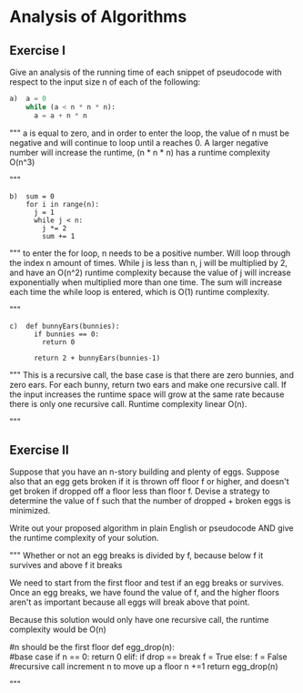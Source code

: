 # Analysis of Algorithms

## Exercise I

Give an analysis of the running time of each snippet of
pseudocode with respect to the input size n of each of the following:

```python
a)  a = 0
    while (a < n * n * n):
      a = a + n * n
```
"""
a is equal to zero, and in order to enter the loop, the value of n must be negative 
and will continue to loop until a reaches 0. 
A larger negative number will increase the runtime,
(n * n * n) has a runtime complexity O(n^3)

"""

```
b)  sum = 0
    for i in range(n):
      j = 1
      while j < n:
        j *= 2
        sum += 1
```
"""
to enter the for loop, n needs to be a positive number. Will loop through the 
index n amount of times. While j is less than n, j will be multiplied by 2, and have an O(n^2)
runtime complexity because the value of j will increase exponentially when multiplied more than
one time. The sum will increase each time the while loop is entered, which is O(1) runtime complexity. 

"""

```
c)  def bunnyEars(bunnies):
      if bunnies == 0:
        return 0

      return 2 + bunnyEars(bunnies-1)
```
"""
This is a recursive call, the base case is that there are zero bunnies, and zero ears. For each bunny,
return two ears and make one recursive call. If the input increases the runtime space will grow at the 
same rate because there is only one recursive call. Runtime complexity linear O(n).

"""

## Exercise II

Suppose that you have an n-story building and plenty of eggs. Suppose also that an egg gets broken if it is thrown off floor f or higher, and doesn't get broken if dropped off a floor less than floor f. Devise a strategy to determine the value of f such that the number of dropped + broken eggs is minimized.

Write out your proposed algorithm in plain English or pseudocode AND give the runtime complexity of your solution.


"""
Whether or not an egg breaks is divided by f, because below f it survives and above f it breaks

We need to start from the first floor and test if an egg breaks or survives. Once an egg breaks, we have found the value of f, and the higher
floors aren't as important because all eggs will break above that point.

Because this solution would only have one recursive call, the runtime complexity would be O(n)

#n should be the first floor
def egg_drop(n):  
  #base case
  if n == 0:
    return 0
  elif:
    if drop == break
    f = True
  else:
    f = False
    #recursive call increment n to move up a floor
    n +=1 
    return egg_drop(n)


"""